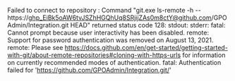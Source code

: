 Failed to connect to repository : Command "git.exe ls-remote -h -- https://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@github.com/GPOAdmin/Integration.git HEAD" returned status code 128:
stdout:
stderr: fatal: Cannot prompt because user interactivity has been disabled.
remote: Support for password authentication was removed on August 13, 2021.
remote: Please see https://docs.github.com/en/get-started/getting-started-with-git/about-remote-repositories#cloning-with-https-urls for information on currently recommended modes of authentication.
fatal: Authentication failed for 'https://github.com/GPOAdmin/Integration.git/'
